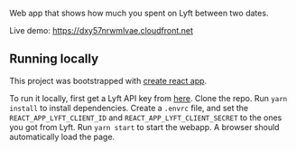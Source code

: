 Web app that shows how much you spent on Lyft between two dates.

Live demo: https://dxy57nrwmlvae.cloudfront.net

## Running locally

This project was bootstrapped with [create react app](https://github.com/facebook/create-react-app).

To run it locally, first get a Lyft API key from [here](https://www.lyft.com/developers).
Clone the repo.
Run `yarn install` to install dependencies.
Create a `.envrc` file, and set the `REACT_APP_LYFT_CLIENT_ID` and `REACT_APP_LYFT_CLIENT_SECRET` to the ones you got from Lyft.
Run `yarn start` to start the webapp. A browser should automatically load the page.
